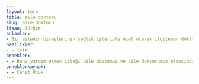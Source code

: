 ```yaml
---
layout: term
title: aile doktoru
slug: aile-doktoru
lisan: Türkçe
anlamlar:
- Bir ailenin bireylerinin sağlık işleriyle özel olarak ilgilenen doktor; aile hekimi
ozellikler:
- - isim
ornekler:
- - Bana yardım etmek isteği aile dostumuz ve aile doktorumuz olmasından geliyor herhâlde.
orneklerkaynak:
- - Cahit Uçuk
---
```

